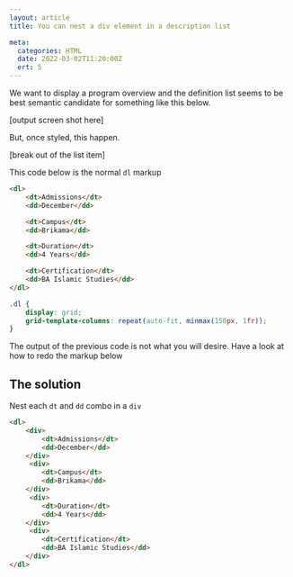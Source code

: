 ```yaml
---
layout: article
title: You can nest a div element in a description list

meta:
  categories: HTML
  date: 2022-03-02T11:20:00Z
  ert: 5
---
```


We want to display a program overview and the definition list seems to be best semantic candidate for something like this below.

[output screen shot here]

But, once styled, this happen.

[break out of the list item]

This code below is the normal `dl` markup

````html
<dl>
    <dt>Admissions</dt>
    <dd>December</dd>

    <dt>Campus</dt>
    <dd>Brikama</dd>

    <dt>Duration</dt>
    <dd>4 Years</dd>

    <dt>Certification</dt>
    <dd>BA Islamic Studies</dd>
</dl>
````

```css
.dl {
    display: grid;
    grid-template-columns: repeat(auto-fit, minmax(150px, 1fr));
}
```



The output of the previous code is not what you will desire. Have a look at how to redo the markup below

## The solution

Nest each `dt` and `dd` combo in a `div`

```html
<dl>
    <div>
        <dt>Admissions</dt>
    	<dd>December</dd>
    </div>
	 <div>
        <dt>Campus</dt>
        <dd>Brikama</dd>
	</div>
	 <div>
        <dt>Duration</dt>
        <dd>4 Years</dd>
	</div>
	 <div>
        <dt>Certification</dt>
        <dd>BA Islamic Studies</dd>
    </div>
</dl>
```